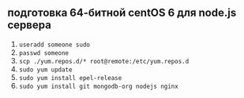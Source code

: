 ## подготовка 64-битной centOS 6 для node.js сервера

1. `useradd someone sudo`
2. `passwd someone`
3. `scp ./yum.repos.d/* root@remote:/etc/yum.repos.d`
4. `sudo yum update`
5. `sudo yum install epel-release`
6. `sudo yum install git mongodb-org nodejs nginx`
